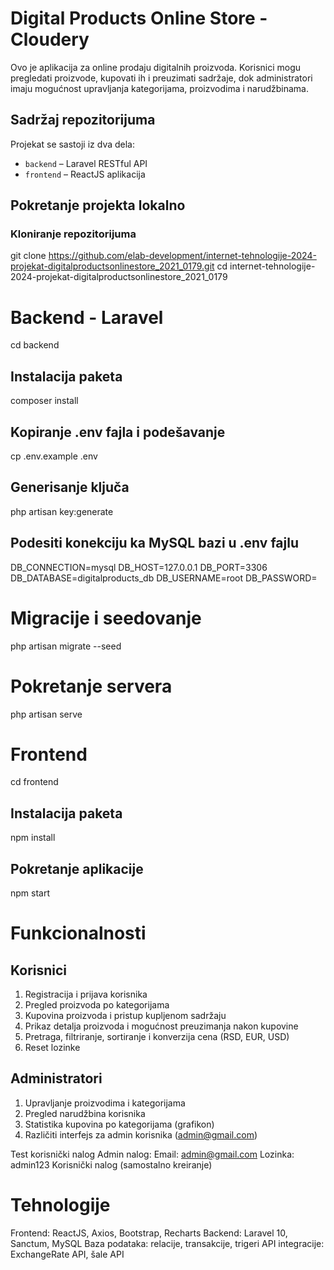 # Digital Products Online Store - Cloudery

Ovo je aplikacija za online prodaju digitalnih proizvoda. Korisnici mogu pregledati proizvode, kupovati ih i preuzimati sadržaje, dok administratori imaju mogućnost upravljanja kategorijama, proizvodima i narudžbinama.

## Sadržaj repozitorijuma
Projekat se sastoji iz dva dela:
- `backend` – Laravel RESTful API
- `frontend` – ReactJS aplikacija

## Pokretanje projekta lokalno

### Kloniranje repozitorijuma

git clone https://github.com/elab-development/internet-tehnologije-2024-projekat-digitalproductsonlinestore_2021_0179.git
cd internet-tehnologije-2024-projekat-digitalproductsonlinestore_2021_0179

# Backend - Laravel

cd backend

## Instalacija paketa
composer install

## Kopiranje .env fajla i podešavanje
cp .env.example .env

## Generisanje ključa
php artisan key:generate

## Podesiti konekciju ka MySQL bazi u .env fajlu
DB_CONNECTION=mysql
DB_HOST=127.0.0.1
DB_PORT=3306
DB_DATABASE=digitalproducts_db
DB_USERNAME=root
DB_PASSWORD=

# Migracije i seedovanje 
php artisan migrate --seed

# Pokretanje servera
php artisan serve

# Frontend

cd frontend

## Instalacija paketa
npm install

## Pokretanje aplikacije
npm start

# Funkcionalnosti
## Korisnici
1. Registracija i prijava korisnika
2. Pregled proizvoda po kategorijama
3. Kupovina proizvoda i pristup kupljenom sadržaju
4. Prikaz detalja proizvoda i mogućnost preuzimanja nakon kupovine
5. Pretraga, filtriranje, sortiranje i konverzija cena (RSD, EUR, USD)
6. Reset lozinke

## Administratori
1. Upravljanje proizvodima i kategorijama
2. Pregled narudžbina korisnika
3. Statistika kupovina po kategorijama (grafikon)
4. Različiti interfejs za admin korisnika (admin@gmail.com)

Test korisnički nalog
Admin nalog:
Email: admin@gmail.com
Lozinka: admin123
Korisnički nalog (samostalno kreiranje)

# Tehnologije
Frontend: ReactJS, Axios, Bootstrap, Recharts
Backend: Laravel 10, Sanctum, MySQL
Baza podataka: relacije, transakcije, trigeri
API integracije: ExchangeRate API, šale API

